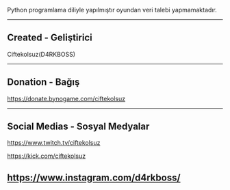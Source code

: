 Python programlama diliyle yapılmıştır oyundan veri talebi yapmamaktadır.

----------------------------------------------------
Created - Geliştirici
----------------------------------------------------
Ciftekolsuz(D4RKBOSS)

----------------------------------------------------
Donation - Bağış
----------------------------------------------------
https://donate.bynogame.com/ciftekolsuz

----------------------------------------------------
Social Medias - Sosyal Medyalar
----------------------------------------------------

https://www.twitch.tv/ciftekolsuz

https://kick.com/ciftekolsuz

https://www.instagram.com/d4rkboss/
----------------------------------------------------
